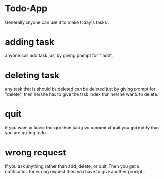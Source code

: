 # Todo-App
Generally anyone can use it to make today's tasks .

# adding task
anyone can add task just by giving prompt for " add".

# deleting task
any task that is should be deleted can be deleted just by giving prompt for "delete",
then he/she has to give the task index that he/she wants to delete.

# quit
if you want to leave the app then just give a promt of quit you get notify that you are quiting todo .

# wrong request
If you ask anything rather than add, delete, or quit. Then you get a notification for wrong request
then you have to give another prompt .